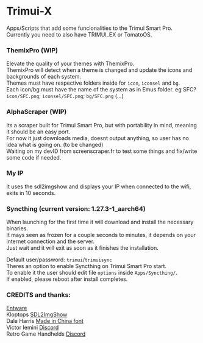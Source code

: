 # Trimui-X  
  
Apps/Scripts that add some funcionalities to the Trimui Smart Pro.  
Currently you need to also have TRIMUI_EX or TomatoOS.  
  
### ThemixPro (WIP)  
Elevate the quality of your themes with ThemixPro.  
ThemixPro will detect when a theme is changed and update the icons and backgrounds of each system.  
Themes must have respective folders inside for `icon`, `iconsel` and `bg`.  
Each icon/bg must have the name of the system as in Emus folder. eg SFC? `icon/SFC.png`; `iconsel/SFC.png`; `bg/SFC.png` (...)  
  
### AlphaScraper (WIP)  
Its a scraper built for Trimui Smart Pro, but with portability in mind, meaning it should be an easy port.  
For now it just downloads media, doesnt output anything, so user has no idea what is going on. (to be changed)  
Waiting on my devID from screenscraper.fr to test some things and fix/write some code if needed.  
  
### My IP  
It uses the sdl2imgshow and displays your IP when connected to the wifi, exits in 10 seconds.  
  
### Syncthing  (current version: 1.27.3-1_aarch64)  
When launching for the first time it will download and install the necessary binaries.  
It mays seen as frozen for a couple seconds to minutes, it depends on your internet connection and the server.  
Just wait and it will exit as soon as it finishes the installation.  
  
Default user/password: `trimui`/`trimuisync`  
Theres an option to enable Syncthing on Trimui Smart Pro start.  
To enable it the user should edit file `options` inside `Apps/Syncthing/`.  
If enabled, please reboot after install completes.  
  
### CREDITS and thanks:  
  
[Entware](https://entware.net/)  
Kloptops [SDL2ImgShow](https://github.com/kloptops/sdl2imgshow)  
Dale Harris [Made in China font](https://www.dafont.com/pt/made-in-china.font)  
Victor Iemini [Discord](https://discord.com/invite/cW6bxmPCsf)  
Retro Game Handhelds [Discord](https://discord.com/invite/retro-game-handhelds-529983248114122762)  
